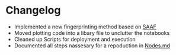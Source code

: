 # Changelog
 - Implemented a new fingerprinting method based on [SAAF](TODO:)
 - Moved plotting code into a libary file to unclutter the notebooks
 - Cleaned up Scripts for deployment and execution
 - Documented all steps nassesary for a repoduction in [Nodes.md](Nodes.md)